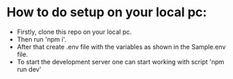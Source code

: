 # How to do setup on your local pc:
- Firstly, clone this repo on your local pc. 
- Then run 'npm i'.
- After that create .env file with the variables as shown in the Sample.env file.
- To start the development server one can start working with script 'npm run dev'
